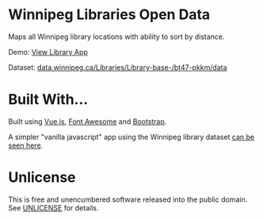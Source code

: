 # Winnipeg Libraries Open Data

Maps all Winnipeg library locations with ability to sort by distance.

Demo: [View Library App](https://stungeye.com/opendata2017/library/)

Dataset: [data.winnipeg.ca/Libraries/Library-base-/bt47-pkkm/data](https://data.winnipeg.ca/Libraries/Library-base-/bt47-pkkm/data)

# Built With...

Built using [Vue.js](https://vuejs.org/), [Font Awesome](http://fontawesome.io/icons/) and [Bootstrap](https://getbootstrap.com/).

A simpler "vanilla javascript" app using the Winnipeg library dataset [can be seen here](http://jsfiddle.net/stungeye/bvL3Lsw4/).

# Unlicense

This is free and unencumbered software released into the public domain. See [UNLICENSE](http://unlicense.org/) for details.

